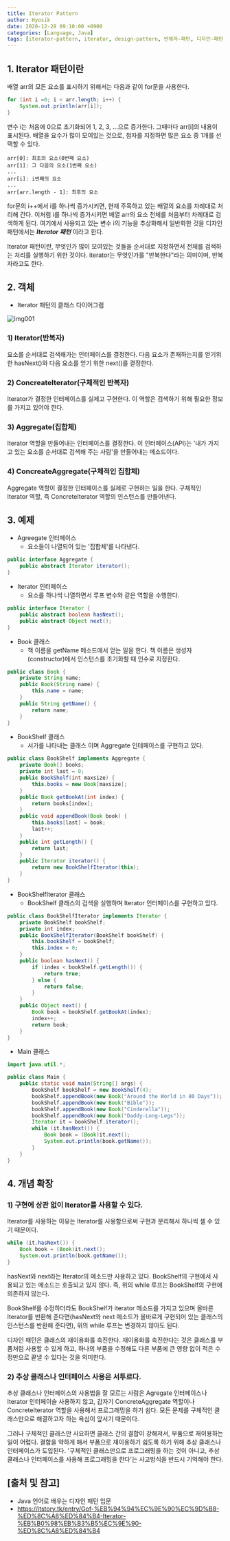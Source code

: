 ```yaml
--- 
title: Iterator Pattern
author: Hyosik
date: 2020-12-28 09:10:00 +0900
categories: [Language, Java]
tags: [iterator-pattern, iterator, design-pattern, 반복자-패턴, 디자인-패턴]
---
```


## 1. Iterator 패턴이란
배열 arr의 모든 요소를 표시하기 위해서는 다음과 같이 for문을 사용한다.

```java
for (int i =0; i < arr.length; i++) {
    System.out.println(arr[i]);
}
```

변수 i는 처음에 0으로 초기화되어 1, 2, 3, ...으로 증가한다. 그때마다 arr[i]의 내용이 표시된다. 배열을 요수가 많이 모여있는 것으로, 첨자를 지정하면 많은 요소 중 1개를 선택할 수 있다.

```text
arr[0]: 최초의 요소(0번째 요소)
arr[1]: 그 다음의 요소(1번째 요소)
...
arr[i]: i번째의 요소
...
arr[arr.length - 1]: 최후의 요소
```

for문의 i++에서 i를 하나씩 증가시키면, 현재 주목하고 있는 배열의 요소를 차례대로 처리해 간다. 이처럼 i를 하나씩 증가시키면 배열 arr의 요소 전체를 처음부터 차례대로 검색하게 된다. 여기에서 사용되고 있는 변수 i의 기능을 추상화해서 일반화한 것을 디자인 패턴에서는 _**Iterator 패턴**_ 이라고 한다.

Iterator 패턴이란, 무엇인가 많이 모여있는 것들을 순서대로 지정하면서 전체를 검색하는 처리를 실행하기 위한 것이다. iterator는 무엇인가를 "반복한다"라는 의미이며, 반복자라고도 한다.

## 2. 객체

* Iterator 패턴의 클래스 다이어그램

![img001](/assets/img/2020-12-28-iterator-pattern/img001.png)

### 1) Iterator(반복자)
요소를 순서대로 검색해가는 인터페이스를 결정한다. 다음 요소가 존재하는지를 얻기위한 hasNext()와 다음 요소를 얻기 위한 next()를 결정한다.

### 2) ConcreateIterator(구체적인 반복자)
Iterator가 결정한 인터페이스를 실제고 구현한다. 이 역할은 검색하기 위해 필요한 정보를 가지고 있어야 한다.

### 3) Aggregate(집합체)
Iterator 역할을 만들어내는 인터페이스를 결정한다. 이 인터페이스(API)는 '내가 가지고 있는 요소를 순서대로 검색해 주는 사람'을 만들어내는 메소드이다.

### 4) ConcreateAggregate(구체적인 집합체)
Aggregate 역할이 결정한 인터페이스를 실제로 구현하는 일을 한다. 구체적인 Iterator 역할, 즉 ConcreteIterator 역할의 인스턴스를 만들어낸다.

## 3. 예제

* Agreegate 인터페이스
  - 요소들이 나열되어 있는 '집합체'를 나타낸다.

```java
public interface Aggregate {
    public abstract Iterator iterator();
}
```

* Iterator 인터페이스
  - 요소를 하나씩 나열하면서 루프 변수와 같은 역할을 수행한다.

```java
public interface Iterator {
    public abstract boolean hasNext();
    public abstract Object next();
}
```

* Book 클래스
  - 책 이름을 getName 메소드에서 얻는 일을 한다. 책 이름은 생성자(constructor)에서 인스턴스를 초기화할 때 인수로 지정한다.

```java
public class Book {
    private String name;
    public Book(String name) {
        this.name = name;
    }
    public String getName() {
        return name;
    }
}
```

* BookShelf 클래스
  - 서가를 나타내는 클래스 이며 Aggregate 인테페이스를 구현하고 있다.

```java
public class BookShelf implements Aggregate {
    private Book[] books;
    private int last = 0;
    public BookShelf(int maxsize) {
        this.books = new Book[maxsize];
    }
    public Book getBookAt(int index) {
        return books[index];
    }
    public void appendBook(Book book) {
        this.books[last] = book;
        last++;
    }
    public int getLength() {
        return last;
    }
    public Iterator iterator() {
        return new BookShelfIterator(this);
    }
}
```

* BookShelfIterator 클래스
  - BookShelf 클래스의 검색을 실행하며 Iterator 인터페이스를 구현하고 있다.

```java
public class BookShelfIterator implements Iterator {
    private BookShelf bookShelf;
    private int index;
    public BookShelfIterator(BookShelf bookShelf) {
        this.bookShelf = bookShelf;
        this.index = 0;
    }
    public boolean hasNext() {
        if (index < bookShelf.getLength()) {
            return true;
        } else {
            return false;
        }
    }
    public Object next() {
        Book book = bookShelf.getBookAt(index);
        index++;
        return book;
    }
}
```

* Main 클래스

```java
import java.util.*;

public class Main {
    public static void main(String[] args) {
        BookShelf bookShelf = new BookShelf(4);
        bookShelf.appendBook(new Book("Around the World in 80 Days"));
        bookShelf.appendBook(new Book("Bible"));
        bookShelf.appendBook(new Book("Cinderella"));
        bookShelf.appendBook(new Book("Daddy-Long-Legs"));
        Iterator it = bookShelf.iterator();
        while (it.hasNext()) {
            Book book = (Book)it.next();
            System.out.println(book.getName());
        }
    }
}
```

## 4. 개념 확장

### 1) 구현에 상관 없이 Iterator를 사용할 수 있다.
Iterator를 사용하는 이유는 Iterator를 사용함으로써 구현과 분리해서 하나씩 셀 수 있기 때문이다.

```java
while (it.hasNext()) {
    Book book = (Book)it.next();
    System.out.println(book.getName());
}
```

hasNext와 next라는 Iterator의 메소드만 사용하고 있다. BookShelf의 구현에서 사용되고 있는 메소드는 호출되고 있지 않다. 즉, 위의 while 루프는 BookShelf의 구현에 의존하지 않는다.

BookShelf를 수정하더라도 BookShelf가 iterator 메소드를 가지고 있으며 올바른 Iterator를 반환해 준다면(hasNext와 next 메소드가 올바르게 구현되어 있는 클래스의 인스턴스를 반환해 준다면), 위의 while 루프는 변경하지 않아도 된다.

디자인 패턴은 클래스의 재이용화를 촉진한다. 재이용화를 촉진한다는 것은 클래스를 부품처럼 사용할 수 있게 하고, 하나의 부품을 수정해도 다른 부품에 큰 영향 없이 적은 수정만으로 끝낼 수 있다는 것을 의미한다.

### 2) 추상 클래스나 인터페이스 사용은 서투르다.
추상 클래스나 인터페이스의 사용법을 잘 모르는 사람은 Agregate 인터페이스나 Iterator 인터페이슬 사용하지 않고, 갑자기 ConcreteAggregate 역할이나 ConcreteIterator 역할을 사용해서 프로그래밍을 하기 쉽다. 모든 문제를 구체적인 클래스만으로 해결하고자 하는 욕심이 앞서기 때문이다.

그러나 구체적인 클래스만 사요하면 클래스 간의 결합이 강해져서, 부품으로 재이용하는 일이 어렵다. 결합을 약하게 해서 부품으로 재이용하기 쉽도록 하기 위해 추상 클래스나 인터페이스가 도입된다. '구체적인 클래스만으로 프로그래밍을 하는 것이 아니고, 추상 클래스나 인터페이스를 사용해 프로그래밍을 한다'는 사고방식을 반드시 기억해야 한다.

## [출처 및 참고]
* Java 언어로 배우는 디자인 패턴 입문
* <https://itstory.tk/entry/Gof-%EB%94%94%EC%9E%90%EC%9D%B8-%ED%8C%A8%ED%84%B4-Iterator-%EB%B0%98%EB%B3%B5%EC%9E%90-%ED%8C%A8%ED%84%B4>
